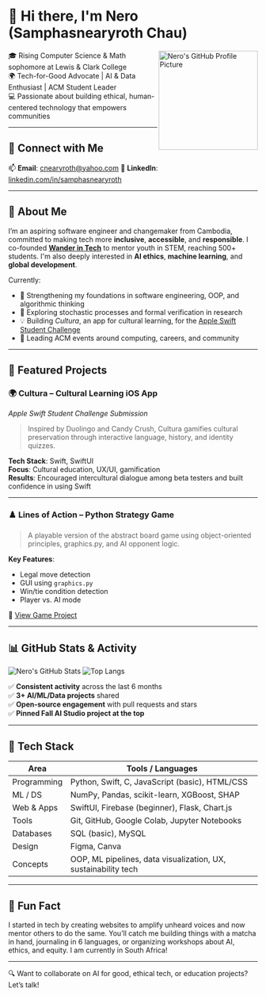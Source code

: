 # 👋 Hi there, I'm Nero (Samphasnearyroth Chau)

<img align="right" height="200" src="https://avatars.githubusercontent.com/u/nerochau" alt="Nero's GitHub Profile Picture" />

🎓 Rising Computer Science & Math sophomore at Lewis & Clark College  
🌍 Tech-for-Good Advocate | AI & Data Enthusiast | ACM Student Leader  
💻 Passionate about building ethical, human-centered technology that empowers communities

---

## 🔗 Connect with Me  
📫 **Email**: cnearyroth@yahoo.com
🔗 **LinkedIn**: [linkedin.com/in/samphasnearyroth](www.linkedin.com/in/samphasnearyrothchau)

---

## 🧠 About Me

I’m an aspiring software engineer and changemaker from Cambodia, committed to making tech more **inclusive**, **accessible**, and **responsible**. I co-founded [**Wander in Tech**](#) to mentor youth in STEM, reaching 500+ students. I'm also deeply interested in **AI ethics**, **machine learning**, and **global development**.

Currently:
- 🌱 Strengthening my foundations in software engineering, OOP, and algorithmic thinking
- 🔬 Exploring stochastic processes and formal verification in research
- 💡 Building *Cultura*, an app for cultural learning, for the [Apple Swift Student Challenge](#)
- 🔧 Leading ACM events around computing, careers, and community

---

## 🚀 Featured Projects

### 🌍 **Cultura** – Cultural Learning iOS App  
*Apple Swift Student Challenge Submission*

> Inspired by Duolingo and Candy Crush, Cultura gamifies cultural preservation through interactive language, history, and identity quizzes.

**Tech Stack**: Swift, SwiftUI  
**Focus**: Cultural education, UX/UI, gamification  
**Results**: Encouraged intercultural dialogue among beta testers and built confidence in using Swift  

---

### ♟️ **Lines of Action** – Python Strategy Game  
> A playable version of the abstract board game using object-oriented principles, graphics.py, and AI opponent logic.

**Key Features**:  
- Legal move detection  
- GUI using `graphics.py`  
- Win/tie condition detection  
- Player vs. AI mode  

🔗 [View Game Project](#)

---

## 📊 GitHub Stats & Activity

![Nero's GitHub Stats](https://github-readme-stats.vercel.app/api?username=YOUR-GITHUB-USERNAME&show_icons=true&theme=dracula)
![Top Langs](https://github-readme-stats.vercel.app/api/top-langs/?username=YOUR-GITHUB-USERNAME&layout=compact&theme=dracula)

✅ **Consistent activity** across the last 6 months  
✅ **3+ AI/ML/Data projects** shared  
✅ **Open-source engagement** with pull requests and stars  
✅ **Pinned Fall AI Studio project at the top**  

---

## 🧰 Tech Stack

| Area         | Tools / Languages |
|--------------|-------------------|
| Programming  | Python, Swift, C, JavaScript (basic), HTML/CSS |
| ML / DS      | NumPy, Pandas, scikit-learn, XGBoost, SHAP |
| Web & Apps   | SwiftUI, Firebase (beginner), Flask, Chart.js |
| Tools        | Git, GitHub, Google Colab, Jupyter Notebooks |
| Databases    | SQL (basic), MySQL |
| Design       | Figma, Canva |
| Concepts     | OOP, ML pipelines, data visualization, UX, sustainability tech |

---

## 🌟 Fun Fact

I started in tech by creating websites to amplify unheard voices and now mentor others to do the same. You’ll catch me building things with a matcha in hand, journaling in 6 languages, or organizing workshops about AI, ethics, and equity. I am currently in South Africa!

---

🔍 Want to collaborate on AI for good, ethical tech, or education projects?  
Let’s talk!
